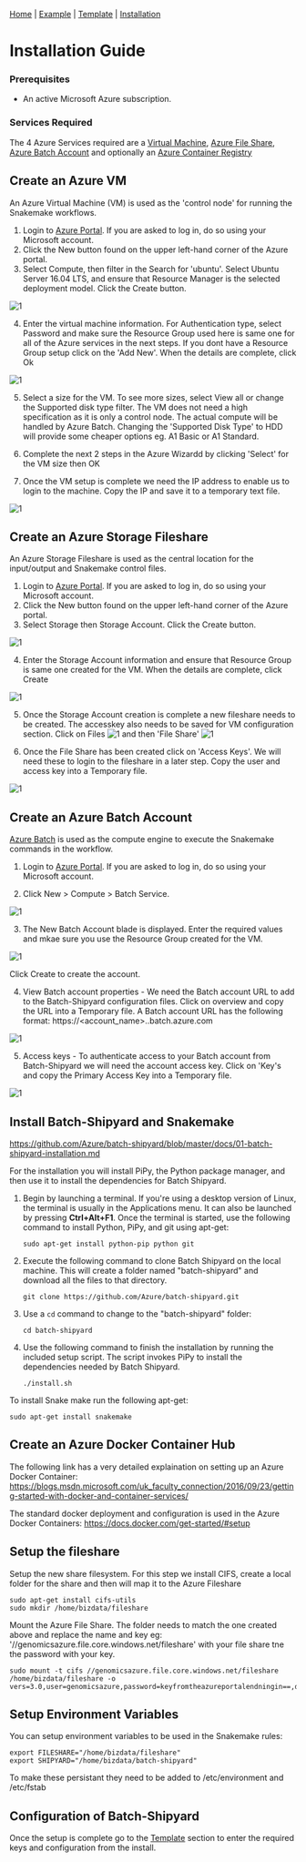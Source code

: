 [Home](../README.md) | [Example](example.md) | [Template](template.md) | [Installation](installation.md) 

<a name="Setup"></a>
# Installation Guide #


<a name="SetupPrerequisites"></a>
### Prerequisites ###

- An active Microsoft Azure subscription. 

<a name="ServicesRequired"></a>
### Services Required ###

The 4 Azure Services required are a [Virtual Machine](#SetupVM), [Azure File Share](#SetupFile), [Azure Batch Account](#SetupAzureBatch) and optionally an [Azure Container Registry ](#SetupShipyard) 


<a id="SetupVM"/></a>
##  Create an Azure VM ##

An Azure Virtual Machine (VM) is used as the 'control node' for running the Snakemake workflows.

1. Login to [Azure Portal](https://portal.azure.com). If you are asked to log in, do so using your Microsoft account.
2. Click the New button found on the upper left-hand corner of the Azure portal.
3. Select Compute, then filter in the Search for 'ubuntu'. Select Ubuntu Server 16.04 LTS, and ensure that Resource Manager is the selected deployment model. Click the Create button.

![1](../images/install1.png)


4. Enter the virtual machine information. For Authentication type, select Password and make sure the Resource Group used here is same one for all of the Azure 
services in the next steps. If you dont have a Resource Group setup click on the 'Add New'. When the details are complete, click Ok

![1](../images/install2.png)


5. Select a size for the VM. To see more sizes, select View all or change the Supported disk type filter. The VM does not need a high specification as it is only a control node.
The actual compute will be handled by Azure Batch. Changing the 'Supported Disk Type' to HDD will provide some cheaper options eg. A1 Basic or A1 Standard.

6. Complete the next 2 steps in the Azure Wizardd by clicking 'Select' for the VM size then OK

7. Once the VM setup is complete we need the IP address to enable us to login to the machine. Copy the IP and save it to a temporary text file.

![1](../images/install3.png)


<a id="SetupFile"/></a>
##  Create an Azure Storage Fileshare ##

An Azure Storage Fileshare is used as the central location for the input/output and Snakemake control files.

1. Login to [Azure Portal](https://portal.azure.com). If you are asked to log in, do so using your Microsoft account.
2. Click the New button found on the upper left-hand corner of the Azure portal.
3. Select Storage then Storage Account. Click the Create button.

![1](../images/install4.png)

4. Enter the Storage Account information and ensure that Resource Group is same one created for the VM. When the details are complete, click Create

![1](../images/install5.png)

5. Once the Storage Account creation is complete a new fileshare needs to be created. The accesskey also needs to be saved for VM configuration section. Click on Files ![1](../images/install6.png) and then 'File Share' ![1](../images/install6a.png)

6. Once the File Share has been created click on 'Access Keys'. We will need these to login to the fileshare in a later step. Copy the user and access key into a Temporary
file.

![1](../images/install7.png)

<a id="SetupAzureBatch"/></a>
##  Create an Azure Batch Account ##

[Azure Batch](https://azure.microsoft.com/en-au/services/batch/) is used as the compute engine to execute the Snakemake commands in the workflow.

1. Login to [Azure Portal](https://portal.azure.com). If you are asked to log in, do so using your Microsoft account.

2. Click New > Compute > Batch Service.

![1](../images/marketplace_batch.png)

3. The New Batch Account blade is displayed. Enter the required values and mkae sure you use the Resource Group created for the VM.

![1](../images/batch_acct_portal.png)

Click Create to create the account.

4. View Batch account properties - We need the Batch account URL to add to the Batch-Shipyard configuration files. Click on overview and copy the URL into a Temporary
file. A Batch account URL has the following format: https://<account_name>.<region>.batch.azure.com

![1](../images/batchurl.png)

5. Access keys - To authenticate access to your Batch account from Batch-Shipyard we will need the account access key. Click on 'Key's and copy the Primary Access Key into a Temporary file.

![1](../images/batchkey.png)


<a id="SetupShipyard"/></a>
##  Install Batch-Shipyard and Snakemake ##

https://github.com/Azure/batch-shipyard/blob/master/docs/01-batch-shipyard-installation.md


For the installation you will install PiPy, the Python package manager, and then use it to install the dependencies for Batch Shipyard. 

1. Begin by launching a terminal. If you're using a desktop version of Linux, the terminal is usually in the Applications menu. It can also be launched by pressing **Ctrl+Alt+F1**. Once the terminal is started, use the following command to install Python, PiPy, and git using apt-get:

	````
	sudo apt-get install python-pip python git
	````

2. Execute the following command to clone Batch Shipyard on the local machine. This will create a folder named "batch-shipyard" and download all the files to that directory.

	````
	git clone https://github.com/Azure/batch-shipyard.git
	````

3. Use a ```cd``` command to change to the "batch-shipyard" folder:

	````
	cd batch-shipyard
	````

4. Use the following command to finish the installation by running the included setup script. The script invokes PiPy to install the dependencies needed by Batch Shipyard.

	````
	./install.sh
	````
To install Snake make run the following apt-get:
~~~~
sudo apt-get install snakemake
~~~~

<a id="SetupDocker"/></a>
##  Create an Azure Docker Container Hub ##

The following link has a very detailed explaination on setting up an Azure Docker Container: https://blogs.msdn.microsoft.com/uk_faculty_connection/2016/09/23/getting-started-with-docker-and-container-services/

The standard docker deployment and configuration is used in the Azure Docker Containers: https://docs.docker.com/get-started/#setup

## Setup the fileshare ##

Setup the new share filesystem. For this step we install CIFS, create a local folder for the share and then will map it to the Azure Fileshare

~~~~
sudo apt-get install cifs-utils
sudo mkdir /home/bizdata/fileshare
~~~~

Mount the Azure File Share. The folder needs to match the one created above and replace the name and key eg: '//genomicsazure.file.core.windows.net/fileshare' with your file
share tne the password with your key.

~~~~
sudo mount -t cifs //genomicsazure.file.core.windows.net/fileshare /home/bizdata/fileshare -o vers=3.0,user=genomicsazure,password=keyfromtheazureportalendningin==,dir_mode=0777,file_mode=0777
~~~~

## Setup Environment Variables ##

You can setup environment variables to be used in the Snakemake rules:

~~~~
export FILESHARE="/home/bizdata/fileshare" 
export SHIPYARD="/home/bizdata/batch-shipyard" 
~~~~

To make these persistant they need to be added to /etc/environment and /etc/fstab

<a id="Config"/></a>
##  Configuration of Batch-Shipyard ##

Once the setup is complete go to the [Template](template.md) section to enter the required keys and configuration from the install.


